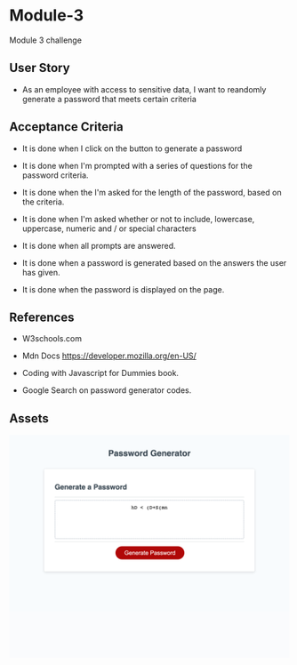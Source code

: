 # Module-3
Module 3 challenge

## User Story

* As an employee with access to sensitive data, I want to reandomly generate a password that meets certain criteria

## Acceptance Criteria

* It is done when I click on the button to generate a password

* It is done when I'm prompted with a series of questions for the password criteria.

* It is done when the I'm asked for the length of the password, based on the criteria.

* It is done when I'm asked whether or not to include, lowercase, uppercase, numeric and / or special characters

* It is done when all prompts are answered.

* It is done when a password is generated based on the answers the user has given.

* It is done when the password is displayed on the page. 

## References

* W3schools.com

* Mdn Docs https://developer.mozilla.org/en-US/

* Coding with Javascript for Dummies book.

* Google Search on password generator codes. 

## Assets

![A picture of the website with a password generated.](Module-3-website.png)

